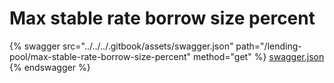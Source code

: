 # Max stable rate borrow size percent

{% swagger src="../../../.gitbook/assets/swagger.json" path="/lending-pool/max-stable-rate-borrow-size-percent" method="get" %}
[swagger.json](../../../.gitbook/assets/swagger.json)
{% endswagger %}
